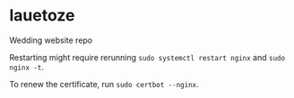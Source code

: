 # lauetoze
Wedding website repo

Restarting might require rerunning `sudo systemctl restart nginx` and `sudo nginx -t`.

To renew the certificate, run `sudo certbot --nginx`.

